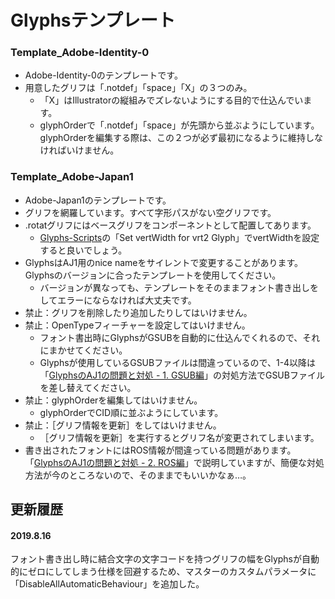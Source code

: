 # Glyphsテンプレート

### Template_Adobe-Identity-0
* Adobe-Identity-0のテンプレートです。
* 用意したグリフは「.notdef」「space」「X」の３つのみ。
    * 「X」はIllustratorの縦組みでズレないようにする目的で仕込んでいます。
    * glyphOrderで「.notdef」「space」が先頭から並ぶようにしています。glyphOrderを編集する際は、この２つが必ず最初になるように維持しなければいけません。


### Template_Adobe-Japan1
* Adobe-Japan1のテンプレートです。
* グリフを網羅しています。すべて字形パスがない空グリフです。
* .rotatグリフにはベースグリフをコンポーネントとして配置してあります。
    * [Glyphs-Scripts](https://github.com/monokano/Glyphs-Scripts)の「Set vertWidth for vrt2 Glyph」でvertWidthを設定すると良いでしょう。
* GlyphsはAJ1用のnice nameをサイレントで変更することがあります。Glyphsのバージョンに合ったテンプレートを使用してください。
    * バージョンが異なっても、テンプレートをそのままフォント書き出しをしてエラーにならなければ大丈夫です。
* 禁止：グリフを削除したり追加したりしてはいけません。
* 禁止：OpenTypeフィーチャーを設定してはいけません。
    * フォント書出時にGlyphsがGSUBを自動的に仕込んでくれるので、それにまかせてください。
    * Glyphsが使用しているGSUBファイルは間違っているので、1-4以降は「[GlyphsのAJ1の問題と対処 - 1. GSUB編](https://gist.github.com/monokano/edff98aabdee6c99c54f1107c62cd2ef)」の対処方法でGSUBファイルを差し替えてください。
* 禁止：glyphOrderを編集してはいけません。
    * glyphOrderでCID順に並ぶようにしています。
* 禁止：［グリフ情報を更新］をしてはいけません。
    * ［グリフ情報を更新］を実行するとグリフ名が変更されてしまいます。
* 書き出されたフォントにはROS情報が間違っている問題があります。「[GlyphsのAJ1の問題と対処 - 2. ROS編](https://gist.github.com/monokano/a3cf2992b8246720c5edc9abe12a65af)」で説明していますが、簡便な対処方法が今のところないので、そのままでもいいかなぁ…。

## 更新履歴
#### 2019.8.16
フォント書き出し時に結合文字の文字コードを持つグリフの幅をGlyphsが自動的にゼロにしてしまう仕様を回避するため、マスターのカスタムパラメータに「DisableAllAutomaticBehaviour」を追加した。